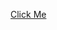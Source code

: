 <a href="https://sarkuzb.github.io/show-more-less/" target="_blank" rel="noopener noreferrer">Click Me</a>
